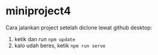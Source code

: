 # miniproject4

Cara jalankan project setelah diclone lewat github desktop:

1. ketik dan run `npm update`
2. kalo udah beres, ketik `npm run serve` 

 

